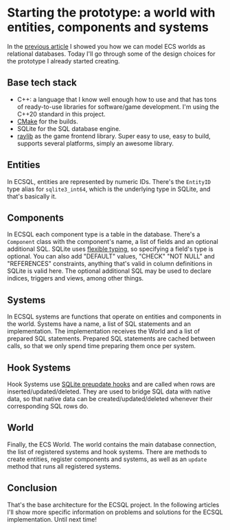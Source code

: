 # Starting the prototype: a world with entities, components and systems
In the [previous article](01-ecs-databases-en.md) I showed you how we can model ECS worlds as relational databases.
Today I'll go through some of the design choices for the prototype I already started creating.


## Base tech stack
- C++: a language that I know well enough how to use and that has tons of ready-to-use libraries for software/game development.
  I'm using the C++20 standard in this project.
- [CMake](https://cmake.org/) for the builds.
- SQLite for the SQL database engine.
- [raylib](https://www.raylib.com/) as the game frontend library.
  Super easy to use, easy to build, supports several platforms, simply an awesome library.


## Entities
In ECSQL, entities are represented by numeric IDs.
There's the `EntityID` type alias for `sqlite3_int64`, which is the underlying type in SQLite, and that's basically it.


## Components
In ECSQL each component type is a table in the database.
There's a `Component` class with the component's name, a list of fields and an optional additional SQL.
SQLite uses [flexible typing](https://sqlite.org/flextypegood.html), so specifying a field's type is optional.
You can also add "DEFAULT" values, "CHECK" "NOT NULL" and "REFERENCES" constraints, anything that's valid in column definitions in SQLite is valid here.
The optional additional SQL may be used to declare indices, triggers and views, among other things.


## Systems
In ECSQL systems are functions that operate on entities and components in the world.
Systems have a name, a list of SQL statements and an implementation.
The implementation receives the World and a list of prepared SQL statements.
Prepared SQL statements are cached between calls, so that we only spend time preparing them once per system.


## Hook Systems
Hook Systems use [SQLite preupdate hooks](https://www.sqlite.org/c3ref/preupdate_blobwrite.html) and are called when rows are inserted/updated/deleted.
They are used to bridge SQL data with native data, so that native data can be created/updated/deleted whenever their corresponding SQL rows do.


## World
Finally, the ECS World.
The world contains the main database connection, the list of registered systems and hook systems.
There are methods to create entities, register components and systems, as well as an `update` method that runs all registered systems.


## Conclusion
That's the base architecture for the ECSQL project.
In the following articles I'll show more specific information on problems and solutions for the ECSQL implementation.
Until next time!
